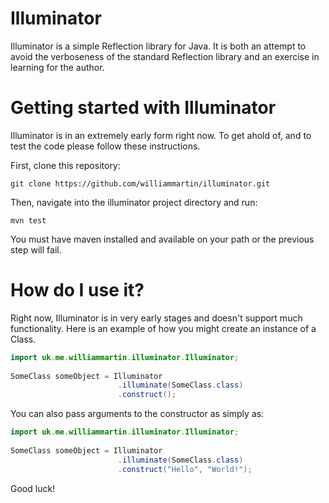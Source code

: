 # Illuminator
Illuminator is a simple Reflection library for Java. It is both an attempt to avoid the verboseness of the standard Reflection library and an exercise in learning for the author.

# Getting started with Illuminator

Illuminator is in an extremely early form right now. To get ahold of, and to test the code please follow these instructions.

First, clone this repository:

    git clone https://github.com/williammartin/illuminator.git

Then, navigate into the illuminator project directory and run:

    mvn test

You must have maven installed and available on your path or the previous step will fail.

# How do I use it?

Right now, Illuminator is in very early stages and doesn't support much functionality. Here is an example of how you might create an instance of a Class.
    
```java
import uk.me.williammartin.illuminator.Illuminator;
    
SomeClass someObject = Illuminator
                        .illuminate(SomeClass.class)
                        .construct();
```

You can also pass arguments to the constructor as simply as:
    
```java
import uk.me.williammartin.illuminator.Illuminator;
    
SomeClass someObject = Illuminator
                        .illuminate(SomeClass.class)
                        .construct("Hello", "World!");
```

Good luck!



